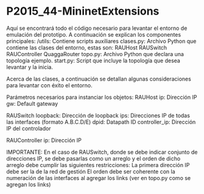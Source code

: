 # P2015_44-MininetExtensions

Aquí se encontrará todo el código necesario para levantar el entorno de emulación del prototipo.
A continuación se explican los componentes principales:
  /utils: Contiene scripts auxiliares
  clases.py: Archivo Python que contiene las clases del entorno, estas son:
    RAUHost
    RAUSwitch
    RAUController
    QuaggaRouter
  topo.py: Archivo Python que declara una topología ejemplo.
  start.py: Script que incluye la topología que desea levantar y la inicia.
 
 
Acerca de las clases, a continuación se detallan algunas consideraciones para levantar con éxito el entorno.

Parámetros necesarios para instanciar los objetos:
  RAUHost
    ip: Dirección IP
    gw: Default gateway

  RAUSwitch
    loopback: Dirección de loopback
    ips: Direcciones IP de todas las interfaces (formato A.B.C.D/E)
    dpid: Datapath ID
    controller_ip: Dirección IP del controlador
    
  RAUController
    ip: Dirección IP
    
    
IMPORTANTE: En el caso de RAUSwitch, donde se debe indicar conjunto de direcciones IP, se debe pasarlas como un arreglo
y el orden de dicho arreglo debe cumplir las siguientes restricciones:
  La primera dirección IP debe ser la de la red de gestión
  El orden debe ser coherente con la numeración de las interfaces al agregar los links (ver en topo.py como se agregan los links)